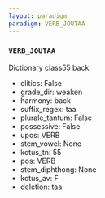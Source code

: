 ```yaml
---
layout: paradigm
paradigm: VERB_JOUTAA
---
```

### ` VERB_JOUTAA `

Dictionary class55 back
* clitics: False
* grade_dir: weaken
* harmony: back
* suffix_regex: taa
* plurale_tantum: False
* possessive: False
* upos: VERB
* stem_vowel: None
* kotus_tn: 55
* pos: VERB
* stem_diphthong: None
* kotus_av: F
* deletion: taa
